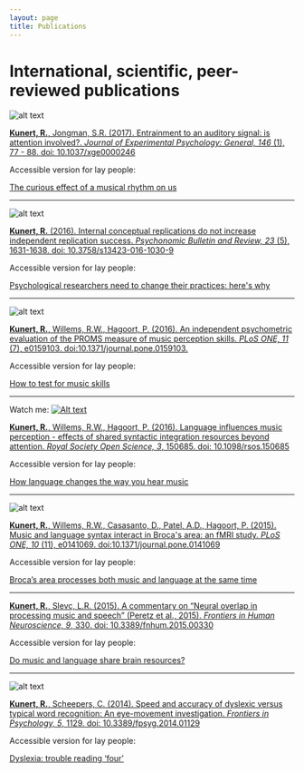 ```yaml
---
layout: page
title: Publications
---
```


# International, scientific, peer-reviewed publications

![alt text](https://github.com/rikunert/rikunert.github.io/raw/master/pictures/Kunert_Jongman_2017_fig6.png "Kunert & Jongman, 2017_Figure 6")

[**Kunert, R.**, Jongman, S.R. (2017). Entrainment to an auditory signal: is attention involved?. *Journal of Experimental Psychology: General, 146* (1), 77 - 88. doi: 10.1037/xge0000246](http://pubman.mpdl.mpg.de/pubman/item/escidoc:2355026:6/component/escidoc:2380816/Kunert_Jongman_2016.pdf)

Accessible version for lay people: 

[The curious effect of a musical rhythm on us](https://brainsidea.wordpress.com/2017/01/09/the-curious-effect-of-a-musical-rhythm-on-us/)

***

![alt text](https://github.com/rikunert/rikunert.github.io/raw/master/pictures/Kunert_fig1.jpg "Kunert, 2016_Figure 1")

[**Kunert, R.** (2016). Internal conceptual replications do not increase independent replication success. *Psychonomic Bulletin and Review, 23* (5), 1631-1638. doi: 10.3758/s13423-016-1030-9](http://link.springer.com/article/10.3758/s13423-016-1030-9/fulltext.html)

Accessible version for lay people: 

[Psychological researchers need to change their practices: here's why](https://brainsidea.wordpress.com/2016/03/15/psychological-researchers-need-to-change-their-practices-heres-why/)

***

![alt text](https://github.com/rikunert/rikunert.github.io/raw/master/pictures/Kunert_Willems_Hagoort_fig2.PNG "Kunert et al., 2016_Figure 2")

[**Kunert, R.**, Willems, R.W., Hagoort, P. (2016). An independent psychometric evaluation of the PROMS measure of music perception skills. *PLoS ONE, 11* (7), e0159103. doi:10.1371/journal.pone.0159103.](http://journals.plos.org/plosone/article?id=10.1371/journal.pone.0159103)

Accessible version for lay people: 

[How to test for music skills](https://brainsidea.wordpress.com/2016/07/15/how-to-test-for-music-skills/)

***

Watch me:
[![Alt text](https://img.youtube.com/vi/xIdaMrnLVso/0.jpg)](https://www.youtube.com/watch?v=xIdaMrnLVso)

[**Kunert, R.**, Willems, R.W., Hagoort, P. (2016). Language influences music perception - effects of shared syntactic integration resources beyond attention. *Royal Society Open Science, 3*, 150685. doi: 10.1098/rsos.150685](http://rsos.royalsocietypublishing.org/content/3/2/150685)

Accessible version for lay people: 

[How language changes the way you hear music](https://brainsidea.wordpress.com/2016/02/09/how-language-changes-the-way-you-hear-music/)

***

![alt text](https://github.com/rikunert/rikunert.github.io/raw/master/pictures/Kunert_Willems_Casasanto_Patel_Hagoort_fig2.PNG "Kunert et al., 2015_Figure 2")

[**Kunert, R.**, Willems, R.W., Casasanto, D., Patel, A.D., Hagoort, P. (2015). Music and language syntax interact in Broca's area: an fMRI study. *PLoS ONE, 10* (11), e0141069. doi:10.1371/journal.pone.0141069](http://journals.plos.org/plosone/article?id=10.1371/journal.pone.0141069)

Accessible version for lay people: 

[Broca’s area processes both music and language at the same time](https://brainsidea.wordpress.com/2015/11/06/brocas-area-processes-both-music-and-language-at-the-same-time/)

***

[**Kunert, R.**, Slevc, L.R. (2015). A commentary on “Neural overlap in processing music and speech” (Peretz et al., 2015). *Frontiers in Human Neuroscience, 9*, 330. doi: 10.3389/fnhum.2015.00330](http://journal.frontiersin.org/article/10.3389/fnhum.2015.00330/full)

Accessible version for lay people: 

[Do music and language share brain resources?](https://brainsidea.wordpress.com/2015/06/03/do-music-and-language-share-brain-resources/)

***

![alt text](https://github.com/rikunert/rikunert.github.io/raw/master/pictures/Kunert_Scheepers_fig2.png "Kunert & Scheepers, 2014_Figure 2B")

[**Kunert, R.**, Scheepers, C. (2014). Speed and accuracy of dyslexic versus typical word recognition: An eye-movement investigation. *Frontiers in Psychology, 5*, 1129. doi: 10.3389/fpsyg.2014.01129](http://journal.frontiersin.org/article/10.3389/fpsyg.2014.01129/full)

Accessible version for lay people: 

[Dyslexia: trouble reading ‘four’](https://brainsidea.wordpress.com/2014/10/09/dyslexia-trouble-reading-four/)
